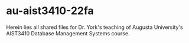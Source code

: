 # au-aist3410-22fa

Herein lies all shared files for Dr. York's teaching of Augusta University's AIST3410 Database Management Systems course.
